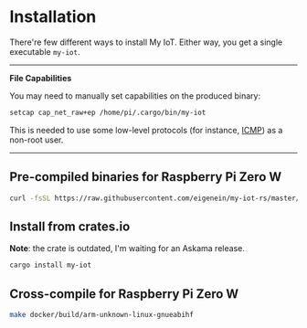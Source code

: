# Installation

There're few different ways to install My IoT. Either way, you get a single executable `my-iot`.

---

**File Capabilities**

You may need to manually set capabilities on the produced binary:

```bash
setcap cap_net_raw+ep /home/pi/.cargo/bin/my-iot
```

This is needed to use some low-level protocols (for instance, [ICMP](https://en.wikipedia.org/wiki/Internet_Control_Message_Protocol)) as a non-root user.

---

## Pre-compiled binaries for Raspberry Pi Zero W

```bash
curl -fsSL https://raw.githubusercontent.com/eigenein/my-iot-rs/master/install.sh | bash
```

## Install from crates.io

**Note**: the crate is outdated, I'm waiting for an Askama release.

```bash
cargo install my-iot
```

## Cross-compile for Raspberry Pi Zero W

```bash
make docker/build/arm-unknown-linux-gnueabihf
```
